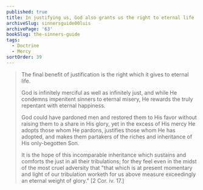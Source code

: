 ```yaml
---
published: true
title: In justifying us, God also grants us the right to eternal life
archiveSlug: sinnersguide00luis
archivePage: '63'
bookSlug: the-sinners-guide
tags:
  - Doctrine
  - Mercy
sortOrder: 39
---
```


> The final benefit of justification is the right which it gives to eternal life.
>
> God is infinitely merciful as well as infinitely just, and while He condemns impenitent sinners to eternal misery, He rewards the truly repentant with eternal happiness.
>
> God could have pardoned men and restored them to His favor without raising them to a share in His glory, yet in the excess of His mercy He adopts those whom He pardons, justifies those whom He has adopted, and makes them partakers of the riches and inheritance of His only-begotten Son.
>
> It is the hope of this incomparable inheritance which sustains and comforts the just in all their tribulations; for they feel even in the midst of the most cruel adversity that "that which is at present momentary and light of our tribulation worketh for us above measure exceedingly an eternal weight of glory." [2 Cor. iv. 17.]
